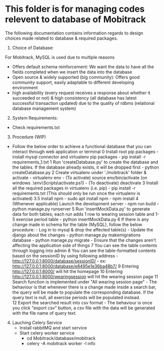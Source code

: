 # This folder is for managing codes relevent to database of Mobitrack

The following documentation contains information regards to design choices made related to database & required packages.

1. Choice of Database: 

For Mobitrack, MySQL is used due to multiple reasons
- Offers default schema reinforcement: We want the data to have all the fields completed when we insert the data into the database
- Open source & widely supported (big community): Offers good community support, easily adaptable to different developing environment
- high availability (every request receives a response about whether it succeeded or not) & high consistency (all database has latest successful transaction updated) due to the quality of rdbms (relational database management system)
	
2. System Requirements:
- Check requirements.txt

3. Procedure (WIP)
- Follow the below order to achieve a functional database that you can interact through web application or terminal
	0 Install root pip packages
		- install mysql connector and virtualenv pip packages
		- pip install -r requirements_1.txt
	1 Run 'createDatabase.py' to create the database and the tables. If the database already exists, it will be dropped first
		- python createDatabase.py
	2 Create virtualenv under './mobitrack' folder & activate
		- virtualenv env
		- (To activate) source env/bin/activate (on windows .\env\Scripts\activate.ps1)
		- (To deactivate) deactivate
	3 Install all the required packages in virtualenv (i.e. pip)
		- pip install -r requirements.txt (This should only be run once the virtualenv is activated)
	3.5 Install npm
		- sudo apt install npm
		- npm install
	4 (Whenever applicable) Launch the development server
		- npm run build
		- python manage.py runserver
	5 Run 'insertMockData.py' to generate data for both tables; each run adds 1 row to wearing session table and 1-5 exercise period table
		- python insertMockData.py
	6 If there is any change made in schema for the table (MySQL), follow the below procedure:
		- Log in to mysql & drop the affected table(s)
		- Update the django about the changes
			- python manage.py makemigrations database
			- python manage.py migrate
		- Ensure that the changes aren't affecting the application side of things
	7 You can see the table contents through logging into admin
	8 You can see the table-formatted contents based on the sessionID by using following address
		- http://127.0.0.1:8000/database/sessionID/
		- ex: http://127.0.0.1:8000/database/e8495e1e36ba48b7/
	9 Entering http://127.0.0.1:8000/ will hit the homepage
	10 Entering http://127.0.0.1:8000/wearingsession will hit the wearing session page
	11 Search function is implemented under "All wearing session page"
		- The behaviour is that whenever there is a change made inside a search bar, the query will be made to populate the corresponding database. If the query text is null, all exercise periods will be populated instead.	
	12 Export the searched result into csv format
		- The behaviour is once you click "export csv" button, a csv file with the data will be generated with the file name of query text.
			

4. Lauching Celery Service
	- Install rabbitMQ and start service
	- Start celery worker service
		- cd Mobitrack/database/mobitrack
		- celery -A mobitrack worker -l info
